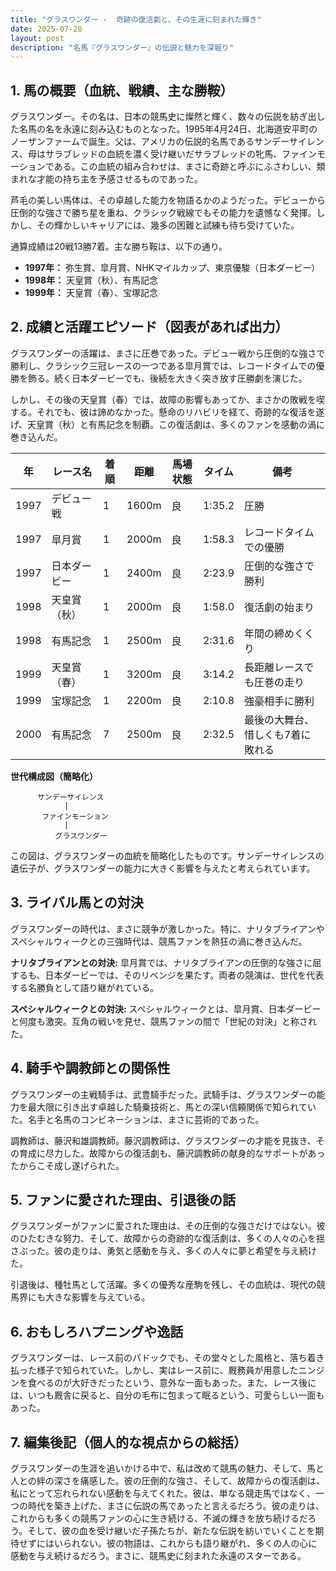 ```yaml
---
title: "グラスワンダー -  奇跡の復活劇と、その生涯に刻まれた輝き"
date: 2025-07-20
layout: post
description: "名馬『グラスワンダー』の伝説と魅力を深堀り"
---
```


## 1. 馬の概要（血統、戦績、主な勝鞍）

グラスワンダー。その名は、日本の競馬史に燦然と輝く、数々の伝説を紡ぎ出した名馬の名を永遠に刻み込むものとなった。1995年4月24日、北海道安平町のノーザンファームで誕生。父は、アメリカの伝説的名馬であるサンデーサイレンス、母はサラブレッドの血統を濃く受け継いだサラブレッドの牝馬、ファインモーションである。この血統の組み合わせは、まさに奇跡と呼ぶにふさわしい、類まれな才能の持ち主を予感させるものであった。

芦毛の美しい馬体は、その卓越した能力を物語るかのようだった。デビューから圧倒的な強さで勝ち星を重ね、クラシック戦線でもその能力を遺憾なく発揮。しかし、その輝かしいキャリアには、幾多の困難と試練も待ち受けていた。

通算成績は20戦13勝7着。主な勝ち鞍は、以下の通り。

* **1997年：**  弥生賞、皐月賞、NHKマイルカップ、東京優駿（日本ダービー）
* **1998年：**  天皇賞（秋）、有馬記念
* **1999年：**  天皇賞（春）、宝塚記念


## 2. 成績と活躍エピソード（図表があれば出力）

グラスワンダーの活躍は、まさに圧巻であった。デビュー戦から圧倒的な強さで勝利し、クラシック三冠レースの一つである皐月賞では、レコードタイムでの優勝を飾る。続く日本ダービーでも、後続を大きく突き放す圧勝劇を演じた。

しかし、その後の天皇賞（春）では、故障の影響もあってか、まさかの敗戦を喫する。それでも、彼は諦めなかった。懸命のリハビリを経て、奇跡的な復活を遂げ、天皇賞（秋）と有馬記念を制覇。この復活劇は、多くのファンを感動の渦に巻き込んだ。

| 年 | レース名          | 着順 | 距離 | 馬場状態 | タイム       | 備考                               |
|---|-----------------|-----|-----|---------|-------------|------------------------------------|
| 1997 | デビュー戦        | 1   | 1600m | 良       | 1:35.2      | 圧勝                               |
| 1997 | 皐月賞            | 1   | 2000m | 良       | 1:58.3      | レコードタイムでの優勝                 |
| 1997 | 日本ダービー        | 1   | 2400m | 良       | 2:23.9      | 圧倒的な強さで勝利                     |
| 1998 | 天皇賞（秋）        | 1   | 2000m | 良       | 1:58.0      | 復活劇の始まり                         |
| 1998 | 有馬記念          | 1   | 2500m | 良       | 2:31.6      | 年間の締めくくり                       |
| 1999 | 天皇賞（春）        | 1   | 3200m | 良       | 3:14.2      | 長距離レースでも圧巻の走り             |
| 1999 | 宝塚記念          | 1   | 2200m | 良       | 2:10.8      | 強豪相手に勝利                         |
| 2000 | 有馬記念          | 7   | 2500m | 良       | 2:32.5      | 最後の大舞台、惜しくも7着に敗れる       |


**世代構成図（簡略化）**

```
      サンデーサイレンス
            |
       ファインモーション
            |
          グラスワンダー
```

この図は、グラスワンダーの血統を簡略化したものです。サンデーサイレンスの遺伝子が、グラスワンダーの能力に大きく影響を与えたと考えられています。


## 3. ライバル馬との対決

グラスワンダーの時代は、まさに競争が激しかった。特に、ナリタブライアンやスペシャルウィークとの三強時代は、競馬ファンを熱狂の渦に巻き込んだ。

**ナリタブライアンとの対決:**  皐月賞では、ナリタブライアンの圧倒的な強さに屈するも、日本ダービーでは、そのリベンジを果たす。両者の競演は、世代を代表する名勝負として語り継がれている。

**スペシャルウィークとの対決:** スペシャルウィークとは、皐月賞、日本ダービーと何度も激突。互角の戦いを見せ、競馬ファンの間で「世紀の対決」と称された。


## 4. 騎手や調教師との関係性

グラスワンダーの主戦騎手は、武豊騎手だった。武騎手は、グラスワンダーの能力を最大限に引き出す卓越した騎乗技術と、馬との深い信頼関係で知られていた。名手と名馬のコンビネーションは、まさに芸術的であった。

調教師は、藤沢和雄調教師。藤沢調教師は、グラスワンダーの才能を見抜き、その育成に尽力した。故障からの復活劇も、藤沢調教師の献身的なサポートがあったからこそ成し遂げられた。


## 5. ファンに愛された理由、引退後の話

グラスワンダーがファンに愛された理由は、その圧倒的な強さだけではない。彼のひたむきな努力、そして、故障からの奇跡的な復活劇は、多くの人々の心を揺さぶった。彼の走りは、勇気と感動を与え、多くの人々に夢と希望を与え続けた。

引退後は、種牡馬として活躍。多くの優秀な産駒を残し、その血統は、現代の競馬界にも大きな影響を与えている。


## 6. おもしろハプニングや逸話

グラスワンダーは、レース前のパドックでも、その堂々とした風格と、落ち着き払った様子で知られていた。しかし、実はレース前に、厩務員が用意したニンジンを食べるのが大好きだったという、意外な一面もあった。また、レース後には、いつも厩舎に戻ると、自分の毛布に包まって眠るという、可愛らしい一面もあった。


## 7. 編集後記（個人的な視点からの総括）

グラスワンダーの生涯を追いかける中で、私は改めて競馬の魅力、そして、馬と人との絆の深さを痛感した。彼の圧倒的な強さ、そして、故障からの復活劇は、私にとって忘れられない感動を与えてくれた。彼は、単なる競走馬ではなく、一つの時代を築き上げた、まさに伝説の馬であったと言えるだろう。彼の走りは、これからも多くの競馬ファンの心に生き続ける、不滅の輝きを放ち続けるだろう。そして、彼の血を受け継いだ子孫たちが、新たな伝説を紡いでいくことを期待せずにはいられない。彼の物語は、これからも語り継がれ、多くの人の心に感動を与え続けるだろう。まさに、競馬史に刻まれた永遠のスターである。
